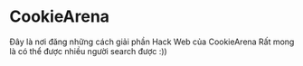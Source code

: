 # CookieArena
Đây là nơi đăng những cách giải phần Hack Web của CookieArena
Rất mong là có thể được nhiều người search được :))
